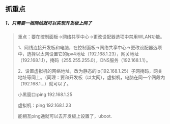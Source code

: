 ## 抓重点

##### 1、只需要一根网线就可以实现开发板上网了

> 重点：要在控制面板->网络共享中心->更改设配器选项中禁用WLAN功能。
>
> 1、网线连接开发板和电脑，在控制面板->网络共享中心->更改设配器选项中，选择以太网设置它的ipv4地址（192.168.1.23），网关地址（192.168.1.1），掩码（255.255.255.0），DNS服务（192.168.1.1）。
>
> 2、设置虚拟机的网络地址，改为静态的ip(192.168.1.25）子网掩码，网关地址等同上。（同理：要和开发板（以太网），虚拟机，电脑在同一个网段内（192.168.1...）就可以了。
>
> 小黑窗口:ping 192.168.1.25
>
> 虚拟机：ping 192.168.1.23
>
> 能相互ping通就可以去开发板上设置了，uboot.